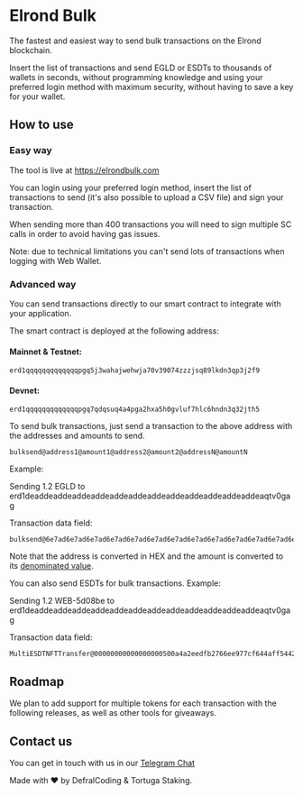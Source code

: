 
# Elrond Bulk

The fastest and easiest way to send bulk transactions on the Elrond blockchain.

Insert the list of transactions and send EGLD or ESDTs to thousands of wallets in seconds, without programming knowledge and using your preferred login method with maximum security, without having to save a key for your wallet.
## How to use

### Easy way

The tool is live at https://elrondbulk.com

You can login using your preferred login method, insert the list of transactions to send (it's also possible to upload a CSV file) and sign your transaction.

When sending more than 400 transactions you will need to sign multiple SC calls in order to avoid having gas issues.

Note: due to technical limitations you can't send lots of transactions when logging with Web Wallet.

### Advanced way

You can send transactions directly to our smart contract to integrate with your application.

The smart contract is deployed at the following address:

#### Mainnet & Testnet:
```
erd1qqqqqqqqqqqqqpgq5j3wahajwehwja70v39074zzzjsq89lkdn3qp3j2f9
```
#### Devnet:
```
erd1qqqqqqqqqqqqqpgq7qdqsuq4a4pga2hxa5h0gvluf7hlc6hndn3q32jth5
```

To send bulk transactions, just send a transaction to the above address with the addresses and amounts to send.
```
bulksend@address1@amount1@address2@amount2@addressN@amountN
```

Example:

Sending 1.2 EGLD to erd1deaddeaddeaddeaddeaddeaddeaddeaddeaddeaddeaddeaddeaqtv0gag

Transaction data field:
```
bulksend@6e7ad6e7ad6e7ad6e7ad6e7ad6e7ad6e7ad6e7ad6e7ad6e7ad6e7ad6e7ad6e7a@10a741a462780000
```

Note that the address is converted in HEX and the amount is converted to its [denominated value](https://docs.elrond.com/developers/signing-transactions/signing-transactions/).

You can also send ESDTs for bulk transactions. Example:

Sending 1.2 WEB-5d08be to erd1deaddeaddeaddeaddeaddeaddeaddeaddeaddeaddeaddeaddeaqtv0gag

Transaction data field:
```
MultiESDTNFTTransfer@00000000000000000500a4a2eedfb2766ee977cf644aff544214a00397f66ce2@01@5745422d356430386265@@10a741a462780000@62756c6b73656e64@6e7ad6e7ad6e7ad6e7ad6e7ad6e7ad6e7ad6e7ad6e7ad6e7ad6e7ad6e7ad6e7a@10a741a462780000
```
## Roadmap

We plan to add support for multiple tokens for each transaction with the following releases, as well as other tools for giveaways.

## Contact us

You can get in touch with us in our [Telegram Chat](https://t.me/tortugastaking)

Made with ❤️ by DefralCoding & Tortuga Staking.